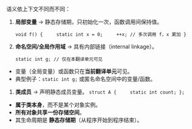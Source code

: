 语义依上下文不同而不同：

1. **局部变量** → 静态存储期，只初始化一次，函数调用间保持值。
    
    `void f() {     static int x = 0;     ++x; // 多次调用 f，x 累加 }`
    
2. **命名空间/全局作用域** → 具有内部链接（internal linkage）。
    
    `static int g; // 仅在本翻译单元可见`
- 变量（全局变量）或函数只在**当前翻译单元**可见。
- 典型例子：`static int g;` 或匿名命名空间中的变量/函数。
    
1. **类成员** → 声明静态成员变量。
    `struct A {     static int count; };`

- **属于类本身**，而不是某个对象实例。
- **所有对象共享一份存储空间**。
- 其生命周期是 **静态存储期**（从程序开始到程序结束）。
